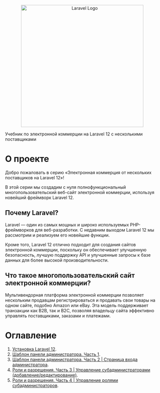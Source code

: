 <p align="center"><a href="https://laravel.com" target="_blank"><img src="https://raw.githubusercontent.com/laravel/art/master/logo-lockup/5%20SVG/2%20CMYK/1%20Full%20Color/laravel-logolockup-cmyk-red.svg" width="400" alt="Laravel Logo"></a></p>
Учебник по электронной коммерции на Laravel 12 с несколькими поставщиками

# О проекте

Добро пожаловать в серию «Электронная коммерция от нескольких поставщиков на Laravel 12»!

В этой серии мы создадим с нуля полнофункциональный многопользовательский веб-сайт электронной коммерции, используя новейший фреймворк Laravel 12.

## Почему Laravel?

Laravel — один из самых мощных и широко используемых PHP-фреймворков для веб-разработки. С недавним выходом Laravel 12 мы рассмотрим и реализуем его новейшие функции.

Кроме того, Laravel 12 отлично подходит для создания сайтов электронной коммерции, поскольку он обеспечивает улучшенную безопасность, лучшую поддержку API и улучшенные запросы к базе данных для более высокой производительности.

## Что такое многопользовательский сайт электронной коммерции?

Мультивендорная платформа электронной коммерции позволяет нескольким продавцам регистрироваться и продавать свои товары на одном сайте, подобно Amazon или eBay. Эта модель поддерживает транзакции как B2B, так и B2C, позволяя владельцу сайта эффективно управлять поставщиками, заказами и платежами.

# Оглавление

1. [Установка Laravel 12](/documentation/01.md).
2. [Шаблон панели администратора. Часть 1](/documentation/02.md).
3. [Шаблон панели администратора. Часть 2 | Страница входа администратора](/documentation/03.md).
17. [Роли и разрешения. Часть 3 | Управление субадминистраторами (добавление/редактирование)](/documentation/17.md).
18. [Роли и разрешения. Часть 4 | Управление ролями субадминистраторов](/documentation/18.md).

